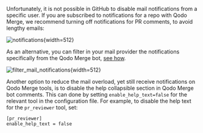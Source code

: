 
Unfortunately, it is not possible in GitHub to disable mail notifications from a specific user.
If you are subscribed to notifications for a repo with Qodo Merge, we recommend turning off notifications for PR comments, to avoid lengthy emails:

![notifications](https://codium.ai/images/pr_agent/notifications.png){width=512}

As an alternative, you can filter in your mail provider the notifications specifically from the Qodo Merge bot, [see how](https://www.quora.com/How-can-you-filter-emails-for-specific-people-in-Gmail#:~:text=On%20the%20Filters%20and%20Blocked,the%20body%20of%20the%20email).

![filter_mail_notifications](https://codium.ai/images/pr_agent/filter_mail_notifications.png){width=512}


Another option to reduce the mail overload, yet still receive notifications on Qodo Merge tools, is to disable the help collapsible section in Qodo Merge bot comments.
This can done by setting `enable_help_text=false` for the relevant tool in the configuration file.
For example, to disable the help text for the `pr_reviewer` tool, set:
```
[pr_reviewer]
enable_help_text = false
```
